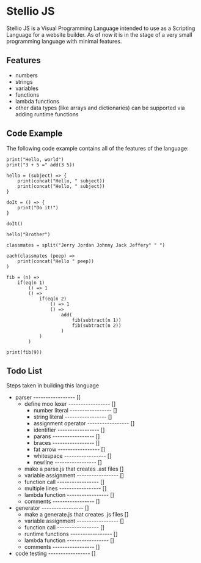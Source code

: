 # Stellio JS

Stellio JS is a Visual Programming Language intended to use as a Scripting Language for a website builder.
As of now it is in the stage of a very small programming language with minimal features.

## Features

- numbers
- strings
- variables
- functions
- lambda functions
- other data types (like arrays and dictionaries) can be supported via
  adding runtime functions

## Code Example

The following code example contains all of the features of the language:

```
print("Hello, world")
print("3 + 5 =" add(3 5))

hello = (subject) => {
    print(concat("Hello, " subject))
    print(concat("Hello, " subject))
}

doIt = () => {
    print("Do it!")
}

doIt()

hello("Brother")

classmates = split("Jerry Jordan Johnny Jack Jeffery" " ")

each(classmates (peep) =>
    print(concat("Hello " peep))
)

fib = (n) =>
    if(eq(n 1)
        () => 1
        () =>
            if(eq(n 2)
                () => 1
                () =>
                    add(
                        fib(subtract(n 1))
                        fib(subtract(n 2))
                    )
            )
        )

print(fib(9))
```

## Todo List

Steps taken in building this language

- parser ----------------- []
  - define moo lexer ----------------- []
    - number literal ----------------- []
    - string literal ----------------- []
    - assignment operator ----------------- []
    - identifier ----------------- []
    - parans ----------------- []
    - braces ----------------- []
    - fat arrow ----------------- []
    - whitespace ----------------- []
    - newline ----------------- []
  - make a parse.js that creates .ast files []
  - variable assignment ----------------- []
  - function call ----------------- []
  - multiple lines ----------------- []
  - lambda function ----------------- []
  - comments ----------------- []
- generator ----------------- []
  - make a generate.js that creates .js files []
  - variable assignment ----------------- []
  - function call ----------------- []
  - runtime functions ----------------- []
  - lambda function ----------------- []
  - comments ----------------- []
- code testing ----------------- []
